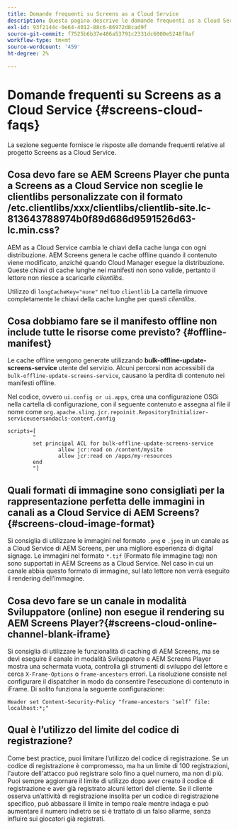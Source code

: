 ```yaml
---
title: Domande frequenti su Screens as a Cloud Service
description: Questa pagina descrive le domande frequenti as a Cloud Service relative a Screens.
exl-id: 93f2144c-0e64-4012-88c6-86972d8cad9f
source-git-commit: f7525b6b37e486a53791c2331dc6000e5248f8af
workflow-type: tm+mt
source-wordcount: '459'
ht-degree: 2%

---
```


# Domande frequenti su Screens as a Cloud Service {#screens-cloud-faqs}

La sezione seguente fornisce le risposte alle domande frequenti relative al progetto Screens as a Cloud Service.

## Cosa devo fare se AEM Screens Player che punta a Screens as a Cloud Service non sceglie le clientlibs personalizzate con il formato /etc.clientlibs/xxx/clientlibs/clientlib-site.lc-813643788974b0f89d686d9591526d63-lc.min.css?

AEM as a Cloud Service cambia le chiavi della cache lunga con ogni distribuzione. AEM Screens genera le cache offline quando il contenuto viene modificato, anziché quando Cloud Manager esegue la distribuzione. Queste chiavi di cache lunghe nei manifesti non sono valide, pertanto il lettore non riesce a scaricarle *clientlibs*.

Utilizzo di `longCacheKey="none"` nel tuo `clientlib` La cartella rimuove completamente le chiavi della cache lunghe per questi *clientlibs*.


## Cosa dobbiamo fare se il manifesto offline non include tutte le risorse come previsto? {#offline-manifest}

Le cache offline vengono generate utilizzando **bulk-offline-update-screens-service** utente del servizio. Alcuni percorsi non accessibili da `bulk-offline-update-screens-service`, causano la perdita di contenuto nei manifesti offline.

Nel codice, ovvero `ui.config or ui.apps`, crea una configurazione OSGi nella cartella di configurazione, con il seguente contenuto e assegna al file il nome come `org.apache.sling.jcr.repoinit.RepositoryInitializer-serviceusersandacls-content.config`

```
scripts=[
        "
        set principal ACL for bulk-offline-update-screens-service
                allow jcr:read on /content/mysite
                allow jcr:read on /apps/my-resources
        end
        "] 
```

## Quali formati di immagine sono consigliati per la rappresentazione perfetta delle immagini in canali as a Cloud Service di AEM Screens?{#screens-cloud-image-format}

Si consiglia di utilizzare le immagini nel formato `.png` e `.jpeg` in un canale as a Cloud Service di AEM Screens, per una migliore esperienza di digital signage.
Le immagini nel formato `*.tif` (Formato file immagine tag) non sono supportati in AEM Screens as a Cloud Service. Nel caso in cui un canale abbia questo formato di immagine, sul lato lettore non verrà eseguito il rendering dell’immagine.

## Cosa devo fare se un canale in modalità Sviluppatore (online) non esegue il rendering su AEM Screens Player?{#screens-cloud-online-channel-blank-iframe}

Si consiglia di utilizzare le funzionalità di caching di AEM Screens, ma se devi eseguire il canale in modalità Sviluppatore e AEM Screens Player mostra una schermata vuota, controlla gli strumenti di sviluppo del lettore e cerca `X-Frame-Options` o `frame-ancestors` errori. La risoluzione consiste nel configurare il dispatcher in modo da consentire l’esecuzione di contenuto in iFrame. Di solito funziona la seguente configurazione:

```
Header set Content-Security-Policy "frame-ancestors ‘self’ file: localhost:*;"
```

## Qual è l’utilizzo del limite del codice di registrazione?

Come best practice, puoi limitare l’utilizzo del codice di registrazione. Se un codice di registrazione è compromesso, ma ha un limite di 100 registrazioni, l&#39;autore dell&#39;attacco può registrare solo fino a quel numero, ma non di più. Puoi sempre aggiornare il limite di utilizzo dopo aver creato il codice di registrazione e aver già registrato alcuni lettori del cliente. Se il cliente osserva un’attività di registrazione insolita per un codice di registrazione specifico, può abbassare il limite in tempo reale mentre indaga e può aumentare il numero indietro se si è trattato di un falso allarme, senza influire sui giocatori già registrati.
